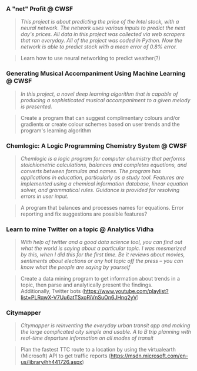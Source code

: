 ### A "net" Profit @ CWSF
> _This project is about predicting the price of the Intel stock, with a neural network. The network uses various inputs to predict the next day's prices. All data in this project was collected via web scrapers that ran everyday. All of the project was coded in Python. Now the network is able to predict stock with a mean error of 0.8% error._

> Learn how to use neural networking to predict weather(?)

### Generating Musical Accompaniment Using Machine Learning @ CWSF
> _In this project, a novel deep learning algorithm that is capable of producing a sophisticated musical accompaniment to a given melody is presented._

> Create a program that can suggest complimentary colours and/or gradients or create colour schemes based on user trends and the program's learning algorithm

### Chemlogic: A Logic Programming Chemistry System @ CWSF
> _Chemlogic is a logic program for computer chemistry that performs stoichiometric calculations, balances and completes equations, and converts between formulas and names. The program has applications in education, particularly as a study tool. Features are implemented using a chemical information database, linear equation solver, and grammatical rules. Guidance is provided for resolving errors in user input._

> A program that balances and processes names for equations. Error reporting and fix suggestions are possible features?

### Learn to mine Twitter on a topic @ Analytics Vidha
> _With help of twitter and a good data science tool, you can find out what the world is saying about a particular topic. I was mesmerized by this, when I did this for the first time. Be it reviews about movies, sentiments about elections or any hot topic off the press – you can know what the people are saying by yourself_

> Create a data mining program to get information about trends in a topic, then parse and analytically present the findings.  
> Additionally, Twitter bots (https://www.youtube.com/playlist?list=PLRqwX-V7Uu6atTSxoRiVnSuOn6JHnq2yV)

### Citymapper
> _Citymapper is reinventing the everyday urban transit app and making the large complicated city simple and usable. A to B trip planning with real-time departure information on all modes of transit_

> Plan the fastest TTC route to a location by using the virtualearth (Microsoft) API to get traffic reports (https://msdn.microsoft.com/en-us/library/hh441726.aspx)